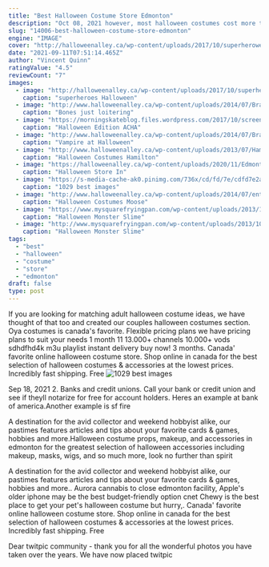 ```yaml
---
title: "Best Halloween Costume Store Edmonton"
description: "Oct 08, 2021 however, most halloween costumes cost more than that, and the ones that dont are a little limiting when it comes to creativity. Making your own costume gives you a little bit more"
slug: "14006-best-halloween-costume-store-edmonton"
engine: "IMAGE"
cover: "http://halloweenalley.ca/wp-content/uploads/2017/10/superheroweekfeat.jpg"
date: "2021-09-11T07:51:14.465Z"
author: "Vincent Quinn"
ratingValue: "4.5"
reviewCount: "7"
images:
  - image: "http://halloweenalley.ca/wp-content/uploads/2017/10/superheroweekfeat.jpg"
    caption: "superheroes Halloween"
  - image: "http://www.halloweenalley.ca/wp-content/uploads/2014/07/Brantford-The-Executioner.jpeg"
    caption: "Bones just loitering"
  - image: "https://morningskateblog.files.wordpress.com/2017/10/screen-shot-2017-10-31-at-7-55-47-pm1.png?w=443"
    caption: "Halloween Edition ACHA"
  - image: "http://www.halloweenalley.ca/wp-content/uploads/2014/07/Brantford-Tab-vampire.jpg"
    caption: "Vampire at Halloween"
  - image: "http://www.halloweenalley.ca/wp-content/uploads/2013/07/Hamilton-07.jpg"
    caption: "Halloween Costumes Hamilton"
  - image: "https://halloweenalley.ca/wp-content/uploads/2020/11/Edmonton-west-storefront-2020-800x600.png"
    caption: "Halloween Store In"
  - image: "https://s-media-cache-ak0.pinimg.com/736x/cd/fd/7e/cdfd7e2a6946852a3780e00c95da91aa.jpg"
    caption: "1029 best images"
  - image: "http://www.halloweenalley.ca/wp-content/uploads/2014/07/enterance.jpg"
    caption: "Halloween Costumes Moose"
  - image: "https://www.mysquarefryingpan.com/wp-content/uploads/2013/10/IMG_4044-e1382872616747.jpg"
    caption: "Halloween Monster Slime"
  - image: "http://www.mysquarefryingpan.com/wp-content/uploads/2013/10/IMG_4054-792x1024.jpg"
    caption: "Halloween Monster Slime"
tags:
  - "best"
  - "halloween"
  - "costume"
  - "store"
  - "edmonton"
draft: false
type: post
---
```


If you are looking for matching adult halloween costume ideas, we have thought of that too and created our couples halloween costumes section. Oya costumes is canada's favorite. Flexible pricing plans we have pricing plans to suit your needs 1 month 11 13.000+ channels 10.000+ vods sdhdfhd4k m3u playlist instant delivery buy now! 3 months. Canada' favorite online halloween costume store. Shop online in canada for the best selection of halloween costumes & accessories at the lowest prices. Incredibly fast shipping. Free
![1029 best images](https://s-media-cache-ak0.pinimg.com/736x/cd/fd/7e/cdfd7e2a6946852a3780e00c95da91aa.jpg "1029 best images")

Sep 18, 2021 2. Banks and credit unions. Call your bank or credit union and see if theyll notarize for free for account holders. Heres an example at bank of america.Another example is sf fire
<!--inArticleAds-->

<!--galleryOne-->

A destination for the avid collector and weekend hobbyist alike, our pastimes features articles and tips about your favorite cards & games, hobbies and more.Halloween costume props, makeup, and accessories in edmonton for the greatest selection of halloween accessories including makeup, masks, wigs, and so much more, look no further than spirit
<!--inArticleAds-->

<!--galleryTwo-->

A destination for the avid collector and weekend hobbyist alike, our pastimes features articles and tips about your favorite cards & games, hobbies and more.. Aurora cannabis to close edmonton facility,  Apple's older iphone may be the best budget-friendly option cnet Chewy is the best place to get your pet's halloween costume  but hurry,. Canada' favorite online halloween costume store. Shop online in canada for the best selection of halloween costumes & accessories at the lowest prices. Incredibly fast shipping. Free
<!--galleryThree-->

Dear twitpic community - thank you for all the wonderful photos you have taken over the years. We have now placed twitpic